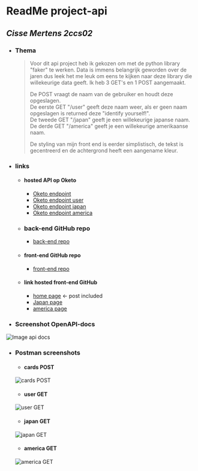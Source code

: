 # **ReadMe project-api**
## _Cisse Mertens 2ccs02_
* ### Thema
  > Voor dit api project heb ik gekozen om met de python library "faker" te werken. Data is immens belangrijk geworden over de jaren dus leek het me leuk om eens te kijken naar deze library die willekeurige data geeft. Ik heb 3 GET's en 1 POST aangemaakt.
  >
  > De POST vraagt de naam van de gebruiker en houdt deze opgeslagen.<br />
  > De eerste GET "/user" geeft deze naam weer, als er geen naam opgeslagen is returned deze "identify yourself!".<br />
  > De tweede GET "/japan" geeft je een willekeurige japanse naam.<br />
  > De derde GET "/america" geeft je een willekeurige amerikaanse naam.<br /> 
  > 
  > De styling van mijn front end is eerder simplistisch, de tekst is gecentreerd en de achtergrond heeft een aangename kleur.
 
* ### links
  * #### hosted API op Oketo
    * [Oketo endpoint](https://faker-project-cissem03.cloud.okteto.net)
    * [Oketo endpoint user](https://faker-project-cissem03.cloud.okteto.net/user)
    * [Oketo endpoint japan](https://faker-project-cissem03.cloud.okteto.net/japan)
    * [Oketo endpoint america](https://faker-project-cissem03.cloud.okteto.net/america)
  * ### back-end GitHub repo
    * [back-end repo](https://github.com/CisseM03/project-api)
  * #### front-end GitHub repo
    * [front-end repo](https://github.com/CisseM03/CisseM03.github.io)
  * #### link hosted front-end GitHub
    * [home page](https://cissem03.github.io) <- post included
    * [Japan page](https://cissem03.github.io/japan.html)
    * [america page](https://cissem03.github.io/america.html)

* ### Screenshot OpenAPI-docs
![Image api docs](https://i.imgur.com/zSoCK5L.png)
* ### Postman screenshots
  * #### cards POST
  ![cards POST](https://i.imgur.com/X29hAtz.png)
  * #### user GET
  ![user GET](https://i.imgur.com/1fIZiS7.png)
  * #### japan GET
  ![japan GET](https://i.imgur.com/rRTHygW.png)
  * #### america GET
  ![america GET](https://i.imgur.com/NKLydLO.png)
